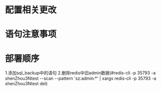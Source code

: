 # 配置相关更改

# 语句注意事项

# 部署顺序

1.添加sql_backup中的语句
2.删除redis中旧admin数据(#redis-cli -p 35793 -a shenZhou3Ntest --scan --pattern 'sz:admin:*' | xargs  redis-cli -p 35793 -a shenZhou3Ntest del)


